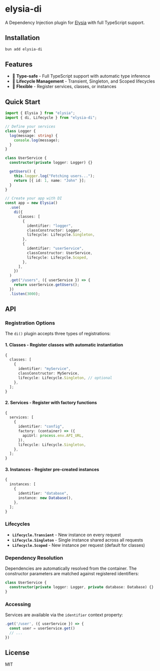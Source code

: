 # elysia-di

A Dependency Injection plugin for [Elysia](https://elysiajs.com/) with full TypeScript support.

## Installation

```bash
bun add elysia-di
```

## Features

- 🎯 **Type-safe** - Full TypeScript support with automatic type inference
- 🔄 **Lifecycle Management** - Transient, Singleton, and Scoped lifecycles
- 🧩 **Flexible** - Register services, classes, or instances

## Quick Start

```typescript
import { Elysia } from "elysia";
import { di, Lifecycle } from "elysia-di";

// Define your services
class Logger {
  log(message: string) {
    console.log(message);
  }
}

class UserService {
  constructor(private logger: Logger) {}

  getUsers() {
    this.logger.log("Fetching users...");
    return [{ id: 1, name: "John" }];
  }
}

// Create your app with DI
const app = new Elysia()
  .use(
    di({
      classes: [
        {
          identifier: "logger",
          classConstructor: Logger,
          lifecycle: Lifecycle.Singleton,
        },
        {
          identifier: "userService",
          classConstructor: UserService,
          lifecycle: Lifecycle.Scoped,
        },
      ],
    })
  )
  .get("/users", ({ userService }) => {
    return userService.getUsers();
  })
  .listen(3000);
```

## API

### Registration Options

The `di()` plugin accepts three types of registrations:

#### 1. **Classes** - Register classes with automatic instantiation

```typescript
{
  classes: [
    {
      identifier: "myService",
      classConstructor: MyService,
      lifecycle: Lifecycle.Singleton, // optional
    },
  ];
}
```

#### 2. **Services** - Register with factory functions

```typescript
{
  services: [
    {
      identifier: "config",
      factory: (container) => ({
        apiUrl: process.env.API_URL,
      }),
      lifecycle: Lifecycle.Singleton,
    },
  ];
}
```

#### 3. **Instances** - Register pre-created instances

```typescript
{
  instances: [
    {
      identifier: "database",
      instance: new Database(),
    },
  ];
}
```

### Lifecycles

- **`Lifecycle.Transient`** - New instance on every request
- **`Lifecycle.Singleton`** - Single instance shared across all requests
- **`Lifecycle.Scoped`** - New instance per request (default for classes)

### Dependency Resolution

Dependencies are automatically resolved from the container. The constructor parameters are matched against registered identifiers:

```typescript
class UserService {
  constructor(private logger: Logger, private database: Database) {}
}
```

### Accessing

Services are available via the `identifier` context property:

```typescript
.get('/user', ({ userService }) => {
  const user = userService.get()
  // ...
})
```

## License

MIT
